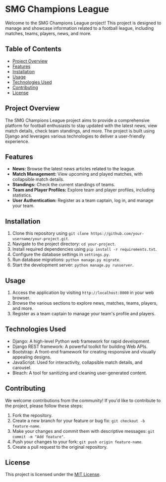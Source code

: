 # SMG Champions League

Welcome to the SMG Champions League project! This project is designed to manage and showcase information related to a football league, including matches, teams, players, news, and more.

## Table of Contents
- [Project Overview](#project-overview)
- [Features](#features)
- [Installation](#installation)
- [Usage](#usage)
- [Technologies Used](#technologies-used)
- [Contributing](#contributing)
- [License](#license)

## Project Overview
The SMG Champions League project aims to provide a comprehensive platform for football enthusiasts to stay updated with the latest news, view match details, check team standings, and more. The project is built using Django and leverages various technologies to deliver a user-friendly experience.

## Features
- **News:** Browse the latest news articles related to the league.
- **Match Management:** View upcoming and played matches, with collapsible match details.
- **Standings:** Check the current standings of teams.
- **Team and Player Profiles:** Explore team and player profiles, including statistics.
- **User Authentication:** Register as a team captain, log in, and manage your team.

## Installation
1. Clone this repository using `git clone https://github.com/your-username/your-project.git`.
2. Navigate to the project directory: `cd your-project`.
3. Install required dependencies using `pip install -r requirements.txt`.
4. Configure the database settings in `settings.py`.
5. Run database migrations: `python manage.py migrate`.
6. Start the development server: `python manage.py runserver`.

## Usage
1. Access the application by visiting `http://localhost:8000` in your web browser.
2. Browse the various sections to explore news, matches, teams, players, and more.
3. Register as a team captain to manage your team's profile and players.

## Technologies Used
- Django: A high-level Python web framework for rapid development.
- Django REST framework: A powerful toolkit for building Web APIs.
- Bootstrap: A front-end framework for creating responsive and visually appealing designs.
- JavaScript: Used for interactivity, collapsible match details, and carousel.
- Bleach: A tool for sanitizing and cleaning user-generated content.

## Contributing
We welcome contributions from the community! If you'd like to contribute to the project, please follow these steps:
1. Fork the repository.
2. Create a new branch for your feature or bug fix: `git checkout -b feature-name`.
3. Make your changes and commit them with descriptive messages: `git commit -m "Add feature"`.
4. Push your changes to your fork: `git push origin feature-name`.
5. Create a pull request to the original repository.

## License
This project is licensed under the [MIT License](LICENSE).
